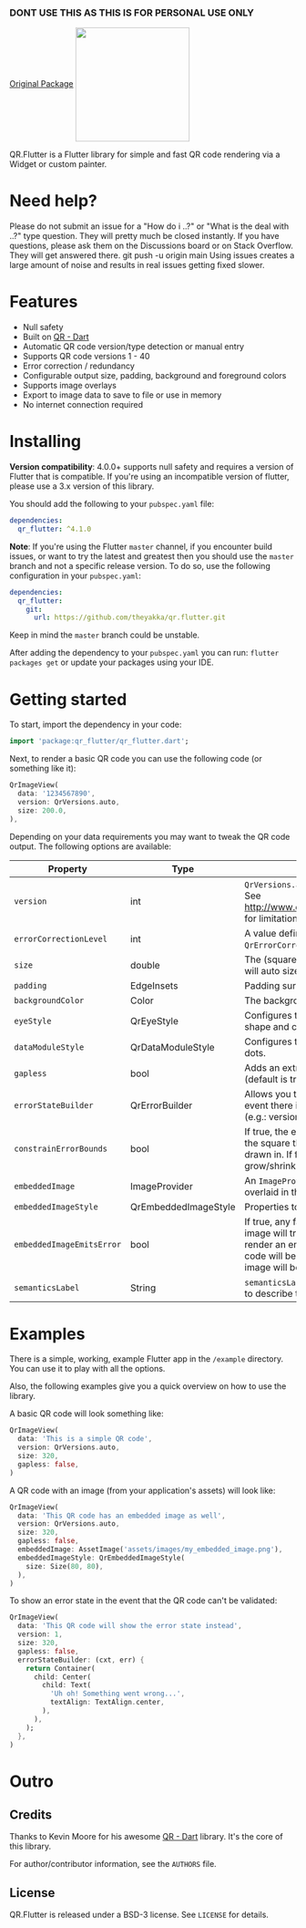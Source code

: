 ### DONT USE THIS AS THIS IS FOR PERSONAL USE ONLY
[Original Package](https://github.com/theyakka/qr.flutter)
<img src="https://storage.googleapis.com/product-logos/logo_qr_flutter.png" align="center" width="200">

QR.Flutter is a Flutter library for simple and fast QR code rendering via a Widget or custom painter.

# Need help?

Please do not submit an issue for a "How do i ..?" or "What is the deal with ..?" type question. They will pretty much be closed instantly. If you have questions, please ask them on the Discussions board or on Stack Overflow. They will get answered there.
git push -u origin main 
Using issues creates a large amount of noise and results in real issues getting fixed slower.

# Features
- Null safety
- Built on [QR - Dart](https://github.com/kevmoo/qr.dart)
- Automatic QR code version/type detection or manual entry 
- Supports QR code versions 1 - 40
- Error correction / redundancy
- Configurable output size, padding, background and foreground colors
- Supports image overlays
- Export to image data to save to file or use in memory
- No internet connection required

# Installing

**Version compatibility**: 4.0.0+ supports null safety and requires a version of Flutter that is compatible.
If you're using an incompatible version of flutter, please use a 3.x version of this library.

You should add the following to your `pubspec.yaml` file:

```yaml
dependencies:
  qr_flutter: ^4.1.0
```

**Note**: If you're using the Flutter `master` channel, if you encounter build issues, or want to try the latest and greatest then you should use the `master` branch and not a specific release version. To do so, use the following configuration in your `pubspec.yaml`:
 
```yaml
dependencies:
  qr_flutter:
    git:
      url: https://github.com/theyakka/qr.flutter.git
```

Keep in mind the `master` branch could be unstable.

After adding the dependency to your `pubspec.yaml` you can run: `flutter packages get` or update your packages using
your IDE.

# Getting started
To start, import the dependency in your code:

```dart
import 'package:qr_flutter/qr_flutter.dart';
```

Next, to render a basic QR code you can use the following code (or something like it):

```dart
QrImageView(
  data: '1234567890',
  version: QrVersions.auto,
  size: 200.0,
),
```

Depending on your data requirements you may want to tweak the QR code output. The following options are available:

| Property                  | Type                 | Description                                                                                                                                                                                         |
|---------------------------|----------------------|-----------------------------------------------------------------------------------------------------------------------------------------------------------------------------------------------------|
| `version`                 | int                  | `QrVersions.auto` or a value between 1 and 40. See http://www.qrcode.com/en/about/version.html for limitations and details.                                                                         |
| `errorCorrectionLevel`    | int                  | A value defined on `QrErrorCorrectLevel`. e.g.: `QrErrorCorrectLevel.L`.                                                                                                                            |
| `size`                    | double               | The (square) size of the image. If not given, will auto size using shortest size constraint.                                                                                                        |
| `padding`                 | EdgeInsets           | Padding surrounding the QR code data.                                                                                                                                                               |
| `backgroundColor`         | Color                | The background color (default is none).                                                                                                                                                             |
| `eyeStyle`                | QrEyeStyle           | Configures the QR code eyes' (corners') shape and color.                                                                                                                                            |
| `dataModuleStyle`         | QrDataModuleStyle    | Configures the shape and the color of the dots.                                                                                                                                                     |
| `gapless`                 | bool                 | Adds an extra pixel in size to prevent gaps (default is true).                                                                                                                                      |
| `errorStateBuilder`       | QrErrorBuilder       | Allows you to show an error state `Widget` in the event there is an error rendering the QR code (e.g.: version is too low, input is too long, etc).                                                 |
| `constrainErrorBounds`    | bool                 | If true, the error `Widget` will be constrained to the square that the QR code was going to be drawn in. If false, the error state `Widget` will grow/shrink to whatever size it needs.             |
| `embeddedImage`           | ImageProvider        | An `ImageProvider` that defines an image to be overlaid in the center of the QR code.                                                                                                               |
| `embeddedImageStyle`      | QrEmbeddedImageStyle | Properties to style the embedded image.                                                                                                                                                             |
| `embeddedImageEmitsError` | bool                 | If true, any failure to load the embedded image will trigger the `errorStateBuilder` or render an empty `Container`. If false, the QR code will be rendered and the embedded image will be ignored. |
| `semanticsLabel`          | String               | `semanticsLabel` will be used by screen readers to describe the content of the QR code.                                                                                                             |

# Examples

There is a simple, working, example Flutter app in the `/example` directory. You can use it to play with all
the options. 

Also, the following examples give you a quick overview on how to use the library.

A basic QR code will look something like:

```dart
QrImageView(
  data: 'This is a simple QR code',
  version: QrVersions.auto,
  size: 320,
  gapless: false,
)
```

A QR code with an image (from your application's assets) will look like:

```dart
QrImageView(
  data: 'This QR code has an embedded image as well',
  version: QrVersions.auto,
  size: 320,
  gapless: false,
  embeddedImage: AssetImage('assets/images/my_embedded_image.png'),
  embeddedImageStyle: QrEmbeddedImageStyle(
    size: Size(80, 80),
  ),
)
```

To show an error state in the event that the QR code can't be validated:

```dart
QrImageView(
  data: 'This QR code will show the error state instead',
  version: 1,
  size: 320,
  gapless: false,
  errorStateBuilder: (cxt, err) {
    return Container(
      child: Center(
        child: Text(
          'Uh oh! Something went wrong...',
          textAlign: TextAlign.center,
        ),
      ),
    );
  },
)
```

# Outro
## Credits
Thanks to Kevin Moore for his awesome [QR - Dart](https://github.com/kevmoo/qr.dart) library. It's the core of this library.

For author/contributor information, see the `AUTHORS` file.

## License

QR.Flutter is released under a BSD-3 license. See `LICENSE` for details.

